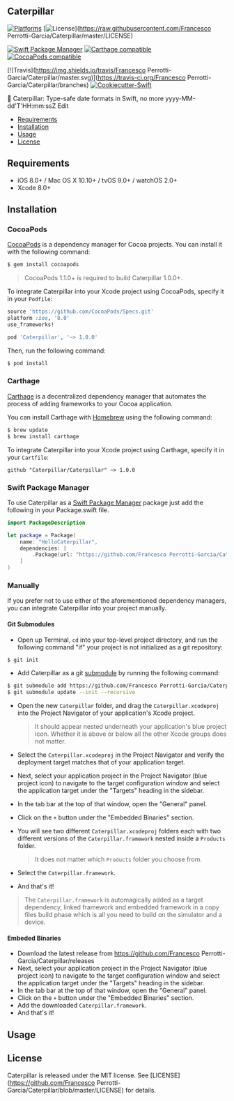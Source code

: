 ## Caterpillar

[![Platforms](https://img.shields.io/cocoapods/p/Caterpillar.svg)](https://cocoapods.org/pods/Caterpillar)
[![License](https://img.shields.io/cocoapods/l/Caterpillar.svg)](https://raw.githubusercontent.com/Francesco Perrotti-Garcia/Caterpillar/master/LICENSE)

[![Swift Package Manager](https://img.shields.io/badge/Swift%20Package%20Manager-compatible-brightgreen.svg)](https://github.com/apple/swift-package-manager)
[![Carthage compatible](https://img.shields.io/badge/Carthage-compatible-4BC51D.svg?style=flat)](https://github.com/Carthage/Carthage)
[![CocoaPods compatible](https://img.shields.io/cocoapods/v/Caterpillar.svg)](https://cocoapods.org/pods/Caterpillar)

[![Travis](https://img.shields.io/travis/Francesco Perrotti-Garcia/Caterpillar/master.svg)](https://travis-ci.org/Francesco Perrotti-Garcia/Caterpillar/branches)
[![Cookiecutter-Swift](https://img.shields.io/badge/cookiecutter--swift-framework-red.svg)](http://github.com/cookiecutter-swift/Framework)

🐛 Caterpillar: Type-safe date formats in Swift, no more yyyy-MM-dd'T'HH:mm:ssZ Edit

- [Requirements](#requirements)
- [Installation](#installation)
- [Usage](#usage)
- [License](#license)

## Requirements

- iOS 8.0+ / Mac OS X 10.10+ / tvOS 9.0+ / watchOS 2.0+
- Xcode 8.0+

## Installation

### CocoaPods

[CocoaPods](http://cocoapods.org) is a dependency manager for Cocoa projects. You can install it with the following command:

```bash
$ gem install cocoapods
```

> CocoaPods 1.1.0+ is required to build Caterpillar 1.0.0+.

To integrate Caterpillar into your Xcode project using CocoaPods, specify it in your `Podfile`:

```ruby
source 'https://github.com/CocoaPods/Specs.git'
platform :ios, '8.0'
use_frameworks!

pod 'Caterpillar', '~> 1.0.0'
```

Then, run the following command:

```bash
$ pod install
```

### Carthage

[Carthage](https://github.com/Carthage/Carthage) is a decentralized dependency manager that automates the process of adding frameworks to your Cocoa application.

You can install Carthage with [Homebrew](http://brew.sh/) using the following command:

```bash
$ brew update
$ brew install carthage
```

To integrate Caterpillar into your Xcode project using Carthage, specify it in your `Cartfile`:

```ogdl
github "Caterpillar/Caterpillar" ~> 1.0.0
```
### Swift Package Manager

To use Caterpillar as a [Swift Package Manager](https://swift.org/package-manager/) package just add the following in your Package.swift file.

``` swift
import PackageDescription

let package = Package(
    name: "HelloCaterpillar",
    dependencies: [
        .Package(url: "https://github.com/Francesco Perrotti-Garcia/Caterpillar.git", "1.0.0")
    ]
)
```

### Manually

If you prefer not to use either of the aforementioned dependency managers, you can integrate Caterpillar into your project manually.

#### Git Submodules

- Open up Terminal, `cd` into your top-level project directory, and run the following command "if" your project is not initialized as a git repository:

```bash
$ git init
```

- Add Caterpillar as a git [submodule](http://git-scm.com/docs/git-submodule) by running the following command:

```bash
$ git submodule add https://github.com/Francesco Perrotti-Garcia/Caterpillar.git
$ git submodule update --init --recursive
```

- Open the new `Caterpillar` folder, and drag the `Caterpillar.xcodeproj` into the Project Navigator of your application's Xcode project.

    > It should appear nested underneath your application's blue project icon. Whether it is above or below all the other Xcode groups does not matter.

- Select the `Caterpillar.xcodeproj` in the Project Navigator and verify the deployment target matches that of your application target.
- Next, select your application project in the Project Navigator (blue project icon) to navigate to the target configuration window and select the application target under the "Targets" heading in the sidebar.
- In the tab bar at the top of that window, open the "General" panel.
- Click on the `+` button under the "Embedded Binaries" section.
- You will see two different `Caterpillar.xcodeproj` folders each with two different versions of the `Caterpillar.framework` nested inside a `Products` folder.

    > It does not matter which `Products` folder you choose from.

- Select the `Caterpillar.framework`.

- And that's it!

> The `Caterpillar.framework` is automagically added as a target dependency, linked framework and embedded framework in a copy files build phase which is all you need to build on the simulator and a device.

#### Embeded Binaries

- Download the latest release from https://github.com/Francesco Perrotti-Garcia/Caterpillar/releases
- Next, select your application project in the Project Navigator (blue project icon) to navigate to the target configuration window and select the application target under the "Targets" heading in the sidebar.
- In the tab bar at the top of that window, open the "General" panel.
- Click on the `+` button under the "Embedded Binaries" section.
- Add the downloaded `Caterpillar.framework`.
- And that's it!

## Usage

## License

Caterpillar is released under the MIT license. See [LICENSE](https://github.com/Francesco Perrotti-Garcia/Caterpillar/blob/master/LICENSE) for details.
